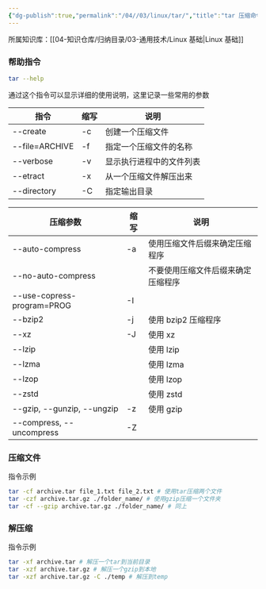 ```yaml
---
{"dg-publish":true,"permalink":"/04//03/linux/tar/","title":"tar 压缩命令","tags":["Linux"]}
---
```



所属知识库：[[04-知识仓库/归纳目录/03-通用技术/Linux 基础\|Linux 基础]]

### 帮助指令

```bash
tar --help
```

通过这个指令可以显示详细的使用说明，这里记录一些常用的参数

| 指令           | 缩写 | 说明                     |
| -------------- | ---- | ------------------------ |
| --create       | -c   | 创建一个压缩文件         |
| --file=ARCHIVE | -f   | 指定一个压缩文件的名称   |
| --verbose      | -v   | 显示执行进程中的文件列表 |
| --etract       | -x   | 从一个压缩文件解压出来   |
| --directory    | -C   | 指定输出目录             |

| 压缩参数                   | 缩写 | 说明                               |
| -------------------------- | ---- | ---------------------------------- |
| --auto-compress            | -a   | 使用压缩文件后缀来确定压缩程序     |
| --no-auto-compress         |      | 不要使用压缩文件后缀来确定压缩程序 |
| --use-copress-program=PROG | -I   |                                    |
| --bzip2                    | -j   | 使用 bzip2 压缩程序                |
| --xz                       | -J   | 使用 xz                            |
| --lzip                     |      | 使用 lzip                          |
| --lzma                     |      | 使用 lzma                          |
| --lzop                     |      | 使用 lzop                          |
| --zstd                     |      | 使用 zstd                          |
| --gzip, --gunzip, --ungzip | -z   | 使用 gzip                          |
| --compress, --uncompress   | -Z   |                                    |

### 压缩文件

指令示例

```bash
tar -cf archive.tar file_1.txt file_2.txt # 使用tar压缩两个文件
tar -czf archive.tar.gz ./folder_name/ # 使用gzip压缩一个文件夹
tar -cf --gzip archive.tar.gz ./folder_name/ # 同上
```

### 解压缩

指令示例

```bash
tar -xf archive.tar # 解压一个tar到当前目录
tar -xzf archive.tar.gz # 解压一个gzip到本地
tar -xzf archive.tar.gz -C ./temp # 解压到temp
```
